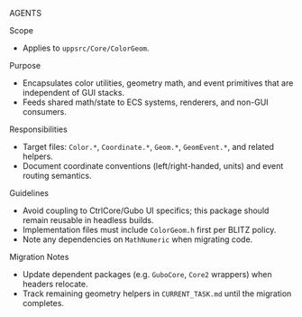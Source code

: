 AGENTS

Scope
- Applies to `uppsrc/Core/ColorGeom`.

Purpose
- Encapsulates color utilities, geometry math, and event primitives that are independent of GUI stacks.
- Feeds shared math/state to ECS systems, renderers, and non-GUI consumers.

Responsibilities
- Target files: `Color.*`, `Coordinate.*`, `Geom.*`, `GeomEvent.*`, and related helpers.
- Document coordinate conventions (left/right-handed, units) and event routing semantics.

Guidelines
- Avoid coupling to CtrlCore/Gubo UI specifics; this package should remain reusable in headless builds.
- Implementation files must include `ColorGeom.h` first per BLITZ policy.
- Note any dependencies on `MathNumeric` when migrating code.

Migration Notes
- Update dependent packages (e.g. `GuboCore`, `Core2` wrappers) when headers relocate.
- Track remaining geometry helpers in `CURRENT_TASK.md` until the migration completes.
